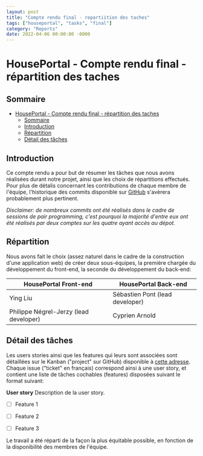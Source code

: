 ```yaml
---
layout: post
title: "Compte rendu final - repartiition des taches"
tags: ["houseportal", "tasks", "final"]
category: "Reports"
date: 2022-04-06 00:00:00 -0000
---
```



# HousePortal - Compte rendu final - répartition des taches

## Sommaire
- [HousePortal - Compte rendu final - répartition des taches](#houseportal---compte-rendu-final---répartition-des-taches)
  - [Sommaire](#sommaire)
  - [Introduction](#introduction)
  - [Répartition](#répartition)
  - [Détail des tâches](#détail-des-tâches)

## Introduction

Ce compte rendu a pour but de résumer les tâches que nous avons réalisées durant notre projet, ainsi que les choix de répartitions effectués. Pour plus de détalis concernant les contributions de chaque membre de l'équipe, l'historique des commits disponible sur [GitHub](https://www.github.com/photonsquid/houseportal) s'avèrera probablement plus pertinent.  

*Disclaimer: de nombreux commits ont été réalisés dans le cadre de sessions de pair programming, c'est pourquoi la majorité d'entre eux ont été réalisés par deux comptes sur les quatre ayant accès au dépot.*

## Répartition

Nous avons fait le choix (assez naturel dans le cadre de la construction d'une application web) de créer deux sous-équipes, la première chargée du développement du front-end, la seconde du développement du back-end:


| HousePortal Front-end                  | HousePortal Back-end            |
| -------------------------------------- | ------------------------------- |
| Ying Liu                               | Sébastien Pont (lead developer) |
| Philippe Négrel-Jerzy (lead developer) | Cyprien Arnold                  |

## Détail des tâches

Les users stories ainsi que les features qui leurs sont associées sont détaillées sur le Kanban ("project" sur GitHub) disponible à [cette adresse](https://www.github.com/photonsquid/projects/4/views/2). Chaque issue ("ticket" en français) correspond ainsi à une user story, et contient une liste de tâches cochables (features) disposées suivant le format suivant:

**User story**
Description de la user story.
- [ ] Feature 1
- [ ] Feature 2
- [ ] Feature 3


Le travail a été réparti de la façon la plus équitable possible, en fonction de la disponibilité des membres de l'équipe.
